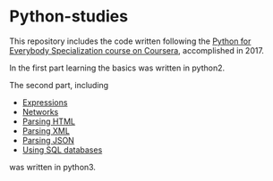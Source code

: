 # Python-studies
This repository includes the code written following the
[Python for Everybody Specialization course on Coursera](https://www.coursera.org/specializations/python),
accomplished in 2017.

In the first part learning the basics was written in python2.

The second part, including

- [Expressions](https://github.com/nandormatyas/python-studies/tree/master/0_2expressions)
- [Networks](https://github.com/nandormatyas/python-studies/tree/master/0_3networks)
- [Parsing HTML](https://github.com/nandormatyas/python-studies/tree/master/0_4html)
- [Parsing XML](https://github.com/nandormatyas/python-studies/tree/master/0_5XML)
- [Parsing JSON](https://github.com/nandormatyas/python-studies/tree/master/0_6JSON)
- [Using SQL databases](https://github.com/nandormatyas/python-studies/tree/master/0_7SQL)

was written in python3.

